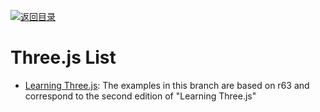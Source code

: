 [![返回目录](https://user-images.githubusercontent.com/5803001/38079637-ff0abcf0-3371-11e8-9b76-ad651620afc7.jpg)](https://github.com/wx-chevalier/Awesome-Lists)

# Three.js List

* [Learning Three.js](https://github.com/josdirksen/learning-threejs): The examples in this branch are based on r63 and correspond to the second edition of "Learning Three.js"
